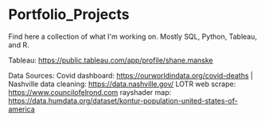 # Portfolio_Projects

Find here a collection of what I'm working on. Mostly SQL, Python, Tableau, and R. 

Tableau: https://public.tableau.com/app/profile/shane.manske

Data Sources:
Covid dashboard: https://ourworldindata.org/covid-deaths |
Nashville data cleaning: https://data.nashville.gov/ 
LOTR web scrape: https://www.councilofelrond.com
rayshader map: https://data.humdata.org/dataset/kontur-population-united-states-of-america
